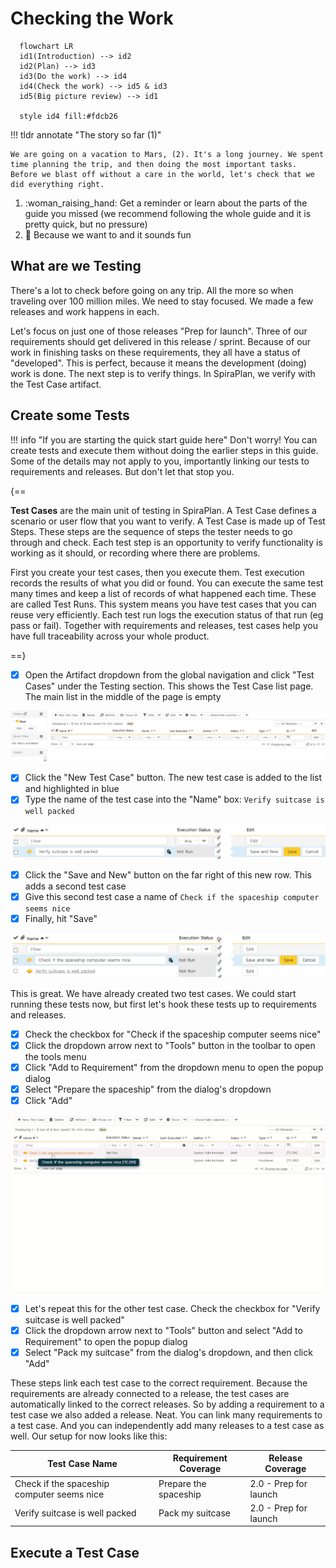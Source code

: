 # Checking the Work

``` mermaid
  flowchart LR
  id1(Introduction) --> id2
  id2(Plan) --> id3
  id3(Do the work) --> id4
  id4(Check the work) --> id5 & id3
  id5(Big picture review) --> id1

  style id4 fill:#fdcb26
```

!!! tldr annotate "The story so far (1)"

    We are going on a vacation to Mars, (2). It's a long journey. We spent time planning the trip, and then doing the most important tasks. Before we blast off without a care in the world, let's check that we did everything right.

1.  :woman_raising_hand: Get a reminder or learn about the parts of the guide you missed (we recommend following the whole guide and it is pretty quick, but no pressure)
2.  :rocket: Because we want to and it sounds fun

## What are we Testing
There's a lot to check before going on any trip. All the more so when traveling over 100 million miles. We need to stay focused. We made a few releases and work happens in each. 

Let's focus on just one of those releases "Prep for launch". Three of our requirements should get delivered in this release / sprint. Because of our work in finishing tasks on these requirements, they all have a status of "developed". This is perfect, because it means the development (doing) work is done. The next step is to verify things. In SpiraPlan, we verify with the Test Case artifact. 

## Create some Tests
!!! info "If you are starting the quick start guide here"
    Don't worry! You can create tests and execute them without doing the earlier steps in this guide. Some of the details may not apply to you, importantly linking our tests to requirements and releases. But don't let that stop you.

{==

**Test Cases** are the main unit of testing in SpiraPlan. A Test Case defines a scenario or user flow that you want to verify. A Test Case is made up of Test Steps. These steps are the sequence of steps the tester needs to go through and check. Each test step is an opportunity to verify functionality is working as it should, or recording where there are problems.

First you create your test cases, then you execute them. Test execution records the results of what you did or found. You can execute the same test many times and keep a list of records of what happened each time. These are called Test Runs. This system means you have test cases that you can reuse very efficiently. Each test run logs the execution status of that run (eg pass or fail). Together with requirements and releases, test cases help you have full traceability across your whole product.

==}

- [x] Open the Artifact dropdown from the global navigation and click "Test Cases" under the Testing section. This shows the Test Case list page. The main list in the middle of the page is empty

![empty test case list page](img/04-test-01-prep.png)

- [x] Click the "New Test Case" button. The new test case is added to the list and highlighted in blue
- [x] Type the name of the test case into the "Name" box: `Verify suitcase is well packed`

![add first test case](img/04-test-02-prep.png)

- [x] Click the "Save and New" button on the far right of this new row. This adds a second test case
- [x] Give this second test case a name of `Check if the spaceship computer seems nice`
- [x] Finally, hit "Save"

![add second test case](img/04-test-03-prep.png)

This is great. We have already created two test cases. We could start running these tests now, but first let's hook these tests up to requirements and releases.

- [x] Check the checkbox for "Check if the spaceship computer seems nice"
- [x] Click the dropdown arrow next to "Tools" button in the toolbar to open the tools menu
- [x] Click "Add to Requirement" from the dropdown menu to open the popup dialog
- [x] Select "Prepare the spaceship" from the dialog's dropdown
- [x] Click "Add"

![add first requirement coverage](img/04-test-04-prep.gif)

- [x] Let's repeat this for the other test case. Check the checkbox for "Verify suitcase is well packed"
- [x] Click the dropdown arrow next to "Tools" button and select "Add to Requirement" to open the popup dialog
- [x] Select "Pack my suitcase" from the dialog's dropdown, and then click "Add"

These steps link each test case to the correct requirement. Because the requirements are already connected to a release, the test cases are automatically linked to the correct releases. So by adding a requirement to a test case we also added a release. Neat. You can link many requirements to a test case. And you can independently add many releases to a test case as well. Our setup for now looks like this:

| Test Case Name                             | Requirement Coverage   | Release Coverage      |
|--------------------------------------------|------------------------|-----------------------|
| Check if the spaceship computer seems nice | Prepare the spaceship  | 2.0 - Prep for launch |
| Verify suitcase is well packed             | Pack my suitcase       | 2.0 - Prep for launch |

## Execute a Test Case